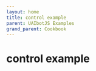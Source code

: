 ```yaml
---
layout: home
title: control example
parent: UAIbotJS Examples
grand_parent: Cookbook
---
```


# control example